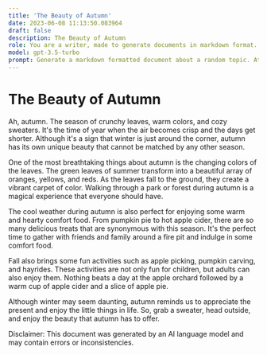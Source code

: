 ```yaml
---
title: 'The Beauty of Autumn'
date: 2023-06-08 11:13:50.083964
draft: false
description: The Beauty of Autumn
role: You are a writer, made to generate documents in markdown format. It is very important that all of the documents you generate are in valid markdown format.
model: gpt-3.5-turbo
prompt: Generate a markdown formatted document about a random topic. At the bottom, include a disclaimer explaining that the document was generated by you. The first line of the document should be the title. Make sure that the entire document is in proper markdown format, using a mix of various tags to make the document visually appealing.
---
```


# The Beauty of Autumn 

Ah, autumn. The season of crunchy leaves, warm colors, and cozy sweaters. It's the time of year when the air becomes crisp and the days get shorter. Although it's a sign that winter is just around the corner, autumn has its own unique beauty that cannot be matched by any other season.

One of the most breathtaking things about autumn is the changing colors of the leaves. The green leaves of summer transform into a beautiful array of oranges, yellows, and reds. As the leaves fall to the ground, they create a vibrant carpet of color. Walking through a park or forest during autumn is a magical experience that everyone should have.

The cool weather during autumn is also perfect for enjoying some warm and hearty comfort food. From pumpkin pie to hot apple cider, there are so many delicious treats that are synonymous with this season. It's the perfect time to gather with friends and family around a fire pit and indulge in some comfort food.

Fall also brings some fun activities such as apple picking, pumpkin carving, and hayrides. These activities are not only fun for children, but adults can also enjoy them. Nothing beats a day at the apple orchard followed by a warm cup of apple cider and a slice of apple pie.

Although winter may seem daunting, autumn reminds us to appreciate the present and enjoy the little things in life. So, grab a sweater, head outside, and enjoy the beauty that autumn has to offer.

Disclaimer: This document was generated by an AI language model and may contain errors or inconsistencies.